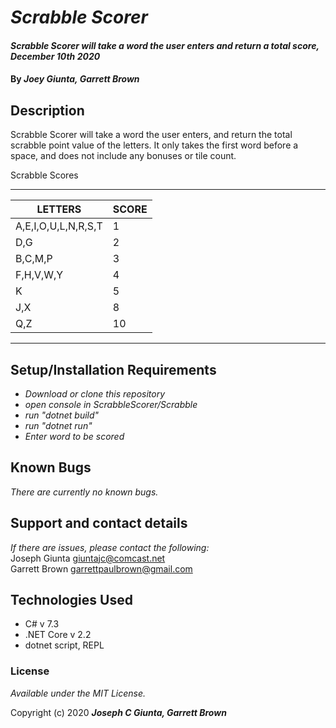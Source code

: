 # _Scrabble Scorer_

#### _Scrabble Scorer will take a word the user enters and return a total score, December 10th 2020_

#### By _**Joey Giunta, Garrett Brown**_

## Description
Scrabble Scorer will take a word the user enters, and return the total scrabble point value of the letters. It only takes the first word before a space, and does not include any bonuses or tile count.


Scrabble Scores

-------------------------------------
| LETTERS | SCORE |  
| ----------- | ----------- |
| A,E,I,O,U,L,N,R,S,T | 1 |  
| D,G | 2 |  
| B,C,M,P | 3 |
| F,H,V,W,Y | 4 |
| K | 5 |  
| J,X | 8 |
| Q,Z | 10 |

------------------------------------


## Setup/Installation Requirements

* _Download or clone this repository_
* _open console in ScrabbleScorer/Scrabble_
* _run "dotnet build"_
* _run "dotnet run"_
* _Enter word to be scored_

## Known Bugs

_There are currently no known bugs._

## Support and contact details

_If there are issues, please contact the following:_  
Joseph Giunta <giuntajc@comcast.net>  
Garrett Brown <garrettpaulbrown@gmail.com>


## Technologies Used
- C# v 7.3
- .NET Core v 2.2
- dotnet script, REPL

### License

*Available under the MIT License.*

Copyright (c) 2020 **_Joseph C Giunta, Garrett Brown_**
